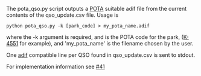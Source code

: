 The pota_qso.py script outputs a [POTA](https://pota.app/#/) suitable adif file from the current contents of the qso_update.csv file. Usage is  
  
`python pota_qso.py -k [park_code] > my_pota_name.adif`  
  
where the -k argument is required, and is the POTA code for the park, ([K-4551](https://pota.app/#/park/K-4551) for example), and 'my_pota_name' is the filename chosen by the user.  
  
One [adif](https://docs.pota.app/docs/activator_reference/ADIF_for_POTA_reference.html) compatible line per QSO found in qso_update.csv is sent to stdout.  

For implementation information see [#41](https://github.com/hcarter333/rm-rbn-history/issues/41)
